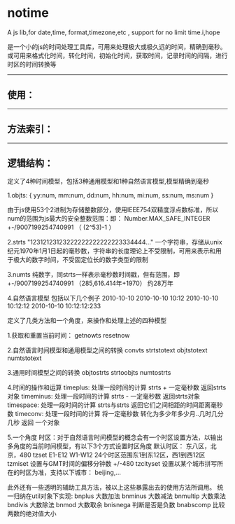 # notime
A js lib,for date,time, format,timezone,etc , support for no limit time.i,hope

是一个小的js的时间处理工具库，可用来处理极大或极久远的时间，精确到毫秒。或可用来格式化时间，转化时间，初始化时间，获取时间，记录时间的间隔，进行时区的时间转换等

----

## 使用：

----
## 方法索引：


----
## 逻辑结构：

定义了4种时间模型，包括3种通用模型和1种自然语言模型,模型精确到毫秒

1.objts:
{
  yy:num,
	mm:num,
	dd:num,
	hh:num,
	mi:num,
	ss:num,
	ms:num
}

由于js使用53个2进制为存储整数部分，使用IEEE754双精度浮点数标准，所以num的范围为js最大的安全整数范围：即： Number.MAX_SAFE_INTEGER +-/9007199254740991   （ (2^53)-1 ）

2.strts
"12312123123222222222222223334444..." 
一个字符串，存储从unix纪元1970年1月1日起的毫秒数，字符串的长度理论上不受限制，可用来表示和用于极大的数字时间，不受固定位长的数字类型的限制

3.numts
纯数字，同strts一样表示毫秒数时间戳，但有范围，即+-/9007199254740991  （285,616.414年+1970） 约28万年

4.自然语言模型
包括以下几个例子
2010-10-10
2010-10-10 10:12 
2010-10-10 10:12:12 
2010-10-10 10:12:12:233

定义了几类方法和一个角度，来操作和处理上述的四种模型

1.获取和重置当前时间： 
getnowts
resetnow

2.自然语言时间模型和通用模型之间的转换
convts
strtstotext
objtstotext
numtstotext

3.通用时间模型之间的转换
objtostrts
strtoobjts
numtostrts

4.时间的操作和运算
timeplus: 处理一段时间的计算 strts + 一定毫秒数 返回strts对象
timeminus: 处理一段时间的计算 strts - 一定毫秒数 返回strts对象
timespace: 处理一段时间的计算 strts与strts 返回它们之间相距的时间距离毫秒数
timeconv:  处理一段时间的计算 将一定毫秒数 转化为多少年多少月..几时几分几秒 返回 一个对象

5.一个角度
时区：对于自然语言时间模型的概念会有一个时区设置方法，以输出多角度的当前时间模型，有以下3个方式设置时区角度
默认时区： 东八区，北京，480
tzset  E1-E12 W1-W12  24个时区范围东1到东12区，西1到西12区
tzmiset 设置与GMT时间的偏移分钟数 +/-480
tzcityset  设置以某个城市拼写所在的时区为准，支持以下城市：
beijing,...

此外还有一些透明的辅助工具方法，被以上这些暴露出去的使用方法所调用。
统一归纳在util对象下实现:
bnplus   大数加法
bnminus  大数减法
bnmultip 大数乘法
bndivis  大数除法
bnmod    大数取余
bnisnega    判断是否是负数
bnabscomp   比较两数的绝对值大小
